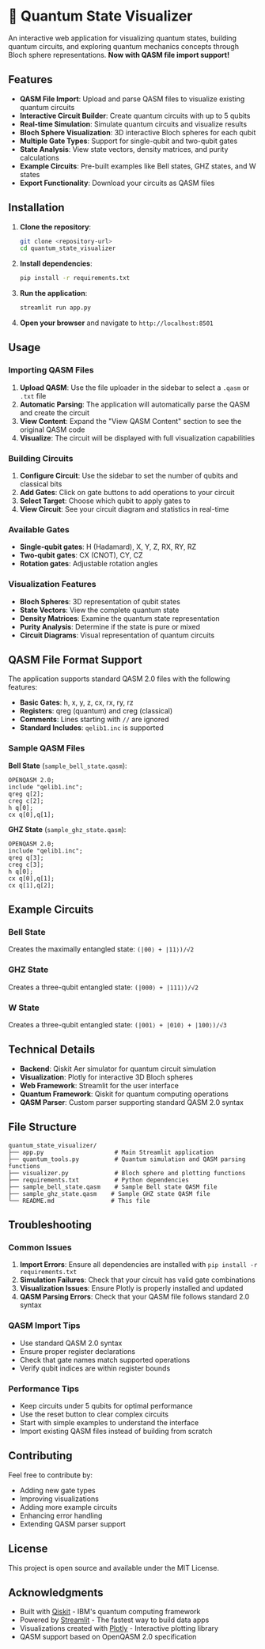 # 🔮 Quantum State Visualizer

An interactive web application for visualizing quantum states, building quantum circuits, and exploring quantum mechanics concepts through Bloch sphere representations. **Now with QASM file import support!**

## Features

- **QASM File Import**: Upload and parse QASM files to visualize existing quantum circuits
- **Interactive Circuit Builder**: Create quantum circuits with up to 5 qubits
- **Real-time Simulation**: Simulate quantum circuits and visualize results
- **Bloch Sphere Visualization**: 3D interactive Bloch spheres for each qubit
- **Multiple Gate Types**: Support for single-qubit and two-qubit gates
- **State Analysis**: View state vectors, density matrices, and purity calculations
- **Example Circuits**: Pre-built examples like Bell states, GHZ states, and W states
- **Export Functionality**: Download your circuits as QASM files

## Installation

1. **Clone the repository**:
   ```bash
   git clone <repository-url>
   cd quantum_state_visualizer
   ```

2. **Install dependencies**:
   ```bash
   pip install -r requirements.txt
   ```

3. **Run the application**:
   ```bash
   streamlit run app.py
   ```

4. **Open your browser** and navigate to `http://localhost:8501`

## Usage

### Importing QASM Files

1. **Upload QASM**: Use the file uploader in the sidebar to select a `.qasm` or `.txt` file
2. **Automatic Parsing**: The application will automatically parse the QASM and create the circuit
3. **View Content**: Expand the "View QASM Content" section to see the original QASM code
4. **Visualize**: The circuit will be displayed with full visualization capabilities

### Building Circuits

1. **Configure Circuit**: Use the sidebar to set the number of qubits and classical bits
2. **Add Gates**: Click on gate buttons to add operations to your circuit
3. **Select Target**: Choose which qubit to apply gates to
4. **View Circuit**: See your circuit diagram and statistics in real-time

### Available Gates

- **Single-qubit gates**: H (Hadamard), X, Y, Z, RX, RY, RZ
- **Two-qubit gates**: CX (CNOT), CY, CZ
- **Rotation gates**: Adjustable rotation angles

### Visualization Features

- **Bloch Spheres**: 3D representation of qubit states
- **State Vectors**: View the complete quantum state
- **Density Matrices**: Examine the quantum state representation
- **Purity Analysis**: Determine if the state is pure or mixed
- **Circuit Diagrams**: Visual representation of quantum circuits

## QASM File Format Support

The application supports standard QASM 2.0 files with the following features:

- **Basic Gates**: h, x, y, z, cx, rx, ry, rz
- **Registers**: qreg (quantum) and creg (classical)
- **Comments**: Lines starting with `//` are ignored
- **Standard Includes**: `qelib1.inc` is supported

### Sample QASM Files

**Bell State** (`sample_bell_state.qasm`):
```qasm
OPENQASM 2.0;
include "qelib1.inc";
qreg q[2];
creg c[2];
h q[0];
cx q[0],q[1];
```

**GHZ State** (`sample_ghz_state.qasm`):
```qasm
OPENQASM 2.0;
include "qelib1.inc";
qreg q[3];
creg c[3];
h q[0];
cx q[0],q[1];
cx q[1],q[2];
```

## Example Circuits

### Bell State
Creates the maximally entangled state: `(|00⟩ + |11⟩)/√2`

### GHZ State
Creates a three-qubit entangled state: `(|000⟩ + |111⟩)/√2`

### W State
Creates a three-qubit entangled state: `(|001⟩ + |010⟩ + |100⟩)/√3`

## Technical Details

- **Backend**: Qiskit Aer simulator for quantum circuit simulation
- **Visualization**: Plotly for interactive 3D Bloch spheres
- **Web Framework**: Streamlit for the user interface
- **Quantum Framework**: Qiskit for quantum computing operations
- **QASM Parser**: Custom parser supporting standard QASM 2.0 syntax

## File Structure

```
quantum_state_visualizer/
├── app.py                    # Main Streamlit application
├── quantum_tools.py          # Quantum simulation and QASM parsing functions
├── visualizer.py             # Bloch sphere and plotting functions
├── requirements.txt          # Python dependencies
├── sample_bell_state.qasm    # Sample Bell state QASM file
├── sample_ghz_state.qasm    # Sample GHZ state QASM file
└── README.md                # This file
```

## Troubleshooting

### Common Issues

1. **Import Errors**: Ensure all dependencies are installed with `pip install -r requirements.txt`
2. **Simulation Failures**: Check that your circuit has valid gate combinations
3. **Visualization Issues**: Ensure Plotly is properly installed and updated
4. **QASM Parsing Errors**: Check that your QASM file follows standard 2.0 syntax

### QASM Import Tips

- Use standard QASM 2.0 syntax
- Ensure proper register declarations
- Check that gate names match supported operations
- Verify qubit indices are within register bounds

### Performance Tips

- Keep circuits under 5 qubits for optimal performance
- Use the reset button to clear complex circuits
- Start with simple examples to understand the interface
- Import existing QASM files instead of building from scratch

## Contributing

Feel free to contribute by:
- Adding new gate types
- Improving visualizations
- Adding more example circuits
- Enhancing error handling
- Extending QASM parser support

## License

This project is open source and available under the MIT License.

## Acknowledgments

- Built with [Qiskit](https://qiskit.org/) - IBM's quantum computing framework
- Powered by [Streamlit](https://streamlit.io/) - The fastest way to build data apps
- Visualizations created with [Plotly](https://plotly.com/) - Interactive plotting library
- QASM support based on OpenQASM 2.0 specification
